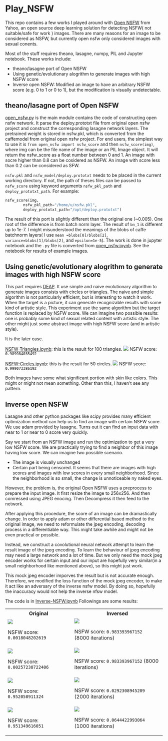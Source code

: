 # Play_NSFW
This repo contains a few works I played around with 
 [Open NSFW](https://yahooeng.tumblr.com/post/151148689421/open-sourcing-a-deep-learning-solution-for) from Yahoo, an open source deep learning solution for detecting NSFW( not suitable/safe for work ) images. There are many reasons for an image to be considered as NSFW, but currently open nsfw only considered images with sexual conents.

Most of the stuff requires  theano, lasagne, numpy, PIL and Jupyter notebook.
These works include:
*   theano/lasagne port of Open NSFW
*  Using genetic/evolutionary alogrithm to generate images with high NSFW score
*  Inverse open NSFW: Modified an image to have an arbitrary NSFW score (e.g. 0 to 1 or 0 to 1), but the modification is visually undetectable.

## theano/lasagne port of Open NSFW
[open_nsfw.py](open_nsfw.py) is the main module contains the code of constructing open nsfw network. It parse the deploy.prototxt file from original open nsfw project and construct the corresponding lasagne network layers.
The pretrained weight is stored in nsfw.pkl, which is converted from the caffemodel from original open nsfw project. 
For end users, the simplest way to use it is `from open_nsfw import nsfw_score` and then `nsfw_score(img)`, where img can be the file name of the image or an PIL Image object.  It will return the nsfw_score as a float number between 0 and 1.  An image with socre higher than 0.8 can be cosidered as NSFW. An image with score less than 0.2 can be considered as SFW. 

`nsfw.pkl` and `nsfw_model/deploy.prototxt` needs to be placed in the current working directory. If not, the path of theses files can be passed to `nsfw_score` using keyword arguments `nsfw_pkl_path` and `deploy_prototxt_path`. For example:
```python
nsfw_score(img, 
		nsfw_pkl_path="/home/u/nsfw.pkl", 
		deploy_prototxt_path="/opt/deploy.prototxt")
```
The result of this port is slightly different than the original one (~0.005). One root of the difference is from batch norm layer.  The result of `bn_1` is different up to 1e-7. I might misunderstood the meanings of the blobs of caffe batchnorm layers( I use `mean =blobs[0]/blobs[2]`, `variance=blobs[1]/blobs[2]`, and `epsilon=1e-5`). 
The work is done in jupyter notebook and the `.py` file is converted from [open_nsfw.ipynb](open_nsfw.ipynb). See the notebook for results of example images. 

##  Using genetic/evolutionary alogrithm to generate images with high NSFW score

This part requires [DEAP](https://github.com/DEAP/deap). It use simple and naive evolutionary algorithm to generate images consists with circles or triangles.
The naive and simple algorithm is not particularly efficient, but is interesting to watch it work. When the target is a picture, it can generate recognizable results with some kind of artistic style.
This experiment use the same algorithm but the target function is replaced by NSFW score. We can imagine two possible results: one is probably some kind of sexual related content with artistic style. The other might just some abstract image with high NSFW score (and in artistic style).

It is the later case.


[NSFW-Triangles.ipynb](NSFW-Triangles.ipynb): this is the result for 100 triangles.
![](/home/tjw/src/play_nsfw/output/nsfw-triangles.png) 
NSFW score: `0.989984035492` 

[NSFW-Circles.ipynb](NSFW-Circles.ipynb): this is the result for 50 circles.
![](/home/tjw/src/play_nsfw/output/nsfw-circle50.png) 
NSFW score: `0.999073386192`

Both images have some what significant portion with skin like colors. This might or might not mean something. Other than this, I haven't see any pattern.

##  Inverse open NSFW

Lasagne and other python packages like scipy provides many efficient optimization method can help us to find an image with certain NSFW score.
We use adam provided by lasagne. Turns out it can find an input data with near to 1 or near to 0 score very quickly. 

Say we start from an NSFW image and run the optimization to get a very low NSFW score.  We are practically trying to find a neighbor of this image having low score. We can imagine two possible scenario. 
* The image is visually unchanged
* Certain part being censored.
It seems that there are images with high scores and images with low scores in every small neighborhood. Since the neighborhood is so small, the change is unnoticeable ny naked eyes. 

However, the problem is, the original Open NSFW uses a preprocess to prepare the input image. It first resize the image to 256x256. And then comressed using JPEG enocing. Then Decompress it then feed to the network.

After applying this procedure, the score of an image can be dramastically change. In order to apply adam or other differential based method to the original image, we need to reformulate the jpeg encoding, decoding process in a differentiable way.  This might take awhile and might not be even practical or possible.

Instead, we construct a covolutional neural network attempt to learn the result image of the jpeg encoding. 
To learn the behaviour of jpeg encoding may need a large network and a lot of time. But we only need the mock jpeg encoder works for certain input and our input are hopefully very similar(in a small neighborhood like mentioned above), so this might just work.

This mock jpeg encoder imporves the result but is not accurate enough. Therefore, we modified the loss function of the mock jpeg encoder, to make it act like an adversary of the inverse nsfw model. By doing so, hopefully the inaccuracy would not help the inverse nfsw model. 

The code is in [Inverse-NSFW.ipynb](Inverse-NSFW.ipynb)
Followings are some results: 
<table>
<tbody>
<tr>
<th>Original</th><th>Inversed</th></tr>
<tr>
<td><img src="/home/tjw/src/play_nsfw/output/starry_night-nsfw-0.png" />   

NSFW score: `0.0018048202619`
</td>
<td><img src="/home/tjw/src/play_nsfw/output/starry_night-nsfw-8000.png" />   

NSFW score: `0.983393967152`  
(8000 iterations)
</td>
</tr>
<tr>
<td>
<img src="/home/tjw/src/play_nsfw/output/the_scream-nsfw-0.png" /> 

NSFW score: `0.00257238722406`
</td>
<td>
<img src="/home/tjw/src/play_nsfw/output/the_scream-nsfw-8000.png" />  

NSFW score: `0.983393967152`
(8000 iterations)
</td>
</tr>
<tr>
<td>
<img src="/home/tjw/src/play_nsfw/output/flickr2-nsfw-0.png" />  

NSFW score: `0.952058911324`
</td>
<td>
<img src="/home/tjw/src/play_nsfw/output/flickr2-nsfw-2000.png" /> 

NSFW score: `0.0292308945209` 
(2000 iterations)
</td>
</tr>
<tr>
<td>
<img src="/home/tjw/src/play_nsfw/output/flickr-nsfw-0.png" />  

NSFW score: `0.951349616051`
</td>
<td>
<img src="/home/tjw/src/play_nsfw/output/flickr-nsfw-1000.png" />  

NSFW score: `0.0644422993064`
(1000 iterations)
</td>
</tr>
</tbody>
</table>